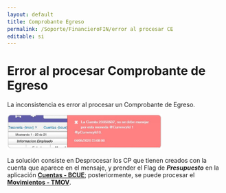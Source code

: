 ```yaml
---
layout: default
title: Comprobante Egreso
permalink: /Soporte/FinancieroFIN/error al procesar CE
editable: si
---
```

# Error al procesar Comprobante de Egreso  

La inconsistencia es error al procesar un Comprobante de Egreso.  

![](ce.png)  

La solución consiste en Desprocesar los CP que tienen creados con la cuenta que aparece en el mensaje, y prender el Flag de _**Presupuesto**_ en la aplicación [**Cuentas - BCUE**](http://docs.oasiscom.com/Operacion/common/bcuenta/bcue); posteriormente, se puede procesar el [**Movimientos - TMOV**](http://docs.oasiscom.com/Operacion/erp/tesoreria/tmovimient/tmov).   





